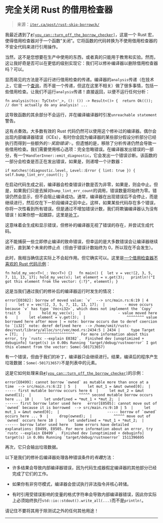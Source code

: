 <!--yml

category: 未分类

日期：2024 年 5 月 27 日 15:03:39

-->

# 完全关闭 Rust 的借用检查器

> 来源：[`iter.ca/post/rust-skip-borrowck/`](https://iter.ca/post/rust-skip-borrowck/)

我最近遇到了[`#[you_can::turn_off_the_borrow_checker]`](https://docs.rs/you-can/latest/you_can/attr.turn_off_the_borrow_checker.html)，这是一个 Rust 宏，使得借用检查器对于一个函数“关闭”。它将函数的代码转换为不使用借用检查器的不安全代码来进行引用操作。

当然，这不是您想要在生产中使用的东西，或者真的只能用于教育和实验。然而，这让我好奇是否可以在更低的级别实现它：我们可以修补编译器以删除借用检查器吗？可以。

显而易见的方法是不运行进行借用检查的传递。编译器的`analysis`传递（在技术上，它是一个[查询](https://rustc-dev-guide.rust-lang.org/query.html)，而不是一个传递，但这在这里不相关）做了很多事情，包括一些借用检查。让我们不运行`analysis`传递！直接返回，以便不运行任何分析：

```
fn analysis(tcx: TyCtxt<'_>, (): ()) -> Result<()> {  return Ok(()); // don't actually do any analysis! ... 
```

这导致函数的其余部分不会运行，并在编译编译器时引发`unreachable statement`警告。

这有点奏效。大多数有效的 Rust 代码仍然可以使用这个修补过的编译器。偶尔会出现内部编译器错误（ICEs），有时你会因为编译器的某些部分假设分析部分已经执行而得到一些额外的✨*奖励错误*✨。但遗憾的是，移除了分析传递仍然会导致一些借用检查。我们需要使用核心选项：完全忽略错误。在编译器发出错误的一部分，有一个`HandlerInner::emit_diagnostic`，它会发出一个错误诊断。该函数的一部分会检查是否正在发出错误，如果是，则递增一个计数器：

```
if matches!(diagnostic.level, Level::Error { lint: true }) {  self.bump_lint_err_count(); } 
```

在启动代码生成之前，编译器会检查错误计数是否为非零，如果是，则会中止。但是，如果我们只是去掉对`bump_lint_err_count`的调用，错误数量将始终为零。错误仍然会显示，但不会阻止编译成功。通常，编译器在出现错误后不会停止，而是继续进行，然后仅在下一阶段编译之前中止。这样，如果某些代码存在多个错误，你将一次性看到所有错误。但是通过不增加错误计数，我们将欺骗编译器认为没有错误！如果你想一起跟踪，这里是[补丁](https://github.com/rust-lang/rust/commit/709edf2581ad86d02897ba169eb6d92aeda5c11d)。

这意味着会生成和显示错误，但修补的编译器无视了错误的存在，并尝试生成代码。

这不能捕获一些立即停止编译的致命错误，但幸运的是大多数错误会让编译器继续进行，直到某个未来的停止点（但由于错误计数始终为 0，所以现在不会发生）。

此时，我相当确信这实际上不会起作用。但它确实可以。这里是[一个借用检查器不喜欢的 Rust 代码示例](https://blog.logrocket.com/introducing-the-rust-borrow-checker/#inpractice)：

```
fn hold_my_vec<T>(_: Vec<T>) {}   fn main() {  let v = vec![2, 3, 5, 7, 11, 13, 17]; hold_my_vec(v); let element = v.get(3);   println!("I got this element from the vector: {:?}", element); } 
```

这是当我们通过我们的修补后的编译器运行时发生的情况：

```
error[E0382]: borrow of moved value: `v`  --> src/main.rs:6:19 | 4    |     let v = vec![2, 3, 5, 7, 11, 13, 17];  |         - move occurs because `v` has type `Vec<i32>`, which does not implement the `Copy` trait 5    |     hold_my_vec(v);  |                 - value moved here 6    |     let element = v.get(3);  |                   ^^^^^^^^ value borrowed here after move | = note: borrow occurs due to deref coercion to `[i32]` note: deref defined here  --> /home/smit/rustc-dev/rust/library/alloc/src/vec/mod.rs:2434:5 | 2434 |     type Target = [T];  |     ^^^^^^^^^^^^^^^^^^   For more information about this error, try `rustc --explain E0382`.  Finished dev [unoptimized + debuginfo] target(s) in 0.00s Running `target/debug/rustnoerror` I got this element from the vector: Some(-501713657) 
```

有一个错误，但由于我们的补丁，编译器只会继续进行。结果，编译后的程序产生垃圾数据：`Some(-501713657)`不是列表中的元素。

这是它如何处理来自[`#[you_can::turn_off_the_borrow_checker]`](https://docs.rs/you-can/latest/you_can/attr.turn_off_the_borrow_checker.html#expanded)的示例：

```
error[E0499]: cannot borrow `owned` as mutable more than once at a time  --> src/main.rs:6:22 | 5  |     let mut_1 = &mut owned[0];  |                      ----- first mutable borrow occurs here 6  |     let mut_2 = &mut owned[1];  |                      ^^^^^ second mutable borrow occurs here ... 10 |     let undefined = *mut_1 + *mut_2;  |                     ------ first borrow later used here   error[E0505]: cannot move out of `owned` because it is borrowed  --> src/main.rs:9:10 | 5  |     let mut_1 = &mut owned[0];  |                      ----- borrow of `owned` occurs here ... 9  |     drop(owned);  |          ^^^^^ move out of `owned` occurs here 10 |     let undefined = *mut_1 + *mut_2;  |                     ------ borrow later used here   Some errors have detailed explanations: E0499, E0505. For more information about an error, try `rustc --explain E0499`.  Finished dev [unoptimized + debuginfo] target(s) in 0.00s Running `target/debug/rustnoerror` 1511396695 
```

再次，它只会输出垃圾数据。

以下是我们的修补后编译器处理各种错误条件的*有趣*方法：

+   许多结果会导致内部编译器错误，因为代码生成器假定编译器的其他部分已经完成了它们的工作。

+   如果你有非穷尽模式，编译器会尝试执行非法指令并核心转储。

+   有时引用受错误影响的变量的格式字符串会导致内部编译器错误，因此你实际上必须始终执行`std::io::stdout().write_all(...)`而不是`println!`。

请记住不要将其用于除测试之外的任何其他用途！

* * *

